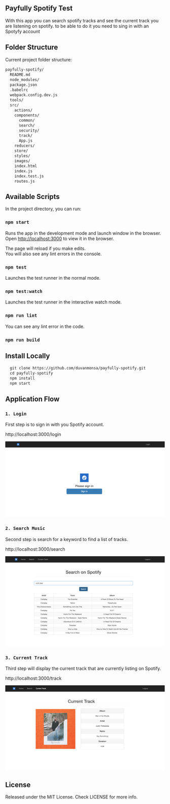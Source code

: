 
## Payfully Spotify Test

With this app you can search spotify tracks and see the current track you are listening on spotify.
to be able to do it you need to sing in with an Spotyfy account

## Folder Structure

Current project folder structure:

```
payfully-spotify/
  README.md
  node_modules/
  package.json
  .babelrc
  webpack.config.dev.js
  tools/
  src/
    actions/
    components/
      common/
      search/
      security/
      track/
      App.js
    reducers/
    store/
    styles/
    images/
    index.html
    index.js
    index.test.js
    routes.js
```

## Available Scripts

In the project directory, you can run:

### `npm start`

Runs the app in the development mode and launch  window in the browser.<br>
Open [http://localhost:3000](http://localhost:3000) to view it in the browser.

The page will reload if you make edits.<br>
You will also see any lint errors in the console.

### `npm test`

Launches the test runner in the normal mode.<br>

### `npm test:watch`

Launches the test runner in the interactive watch mode.<br>

### `npm run lint`

You can see any lint error in the code.<br>

### `npm run build`


## Install Locally

```
  git clone https://github.com/duvanmonsa/payfully-spotify.git
  cd payfully-spotify
  npm install
  npm start

```
## Application Flow

### `1. Login`

First step is to sign in with you Spotify account.

http://localhost:3000/login
  
![alt text](https://github.com/duvanmonsa/payfully-spotify/blob/master/login.png "Login")

### `2. Search Music`

Second step is search for a keyword to find a list of tracks.

http://localhost:3000/search
   
![alt text](https://github.com/duvanmonsa/payfully-spotify/blob/master/search.png "Search")
### `3. Current Track`

Third step will display the current track that are currently listing on Spotify.

http://localhost:3000/track
   
![alt text](https://github.com/duvanmonsa/payfully-spotify/blob/master/track.png "Track")

## License
Released under the MIT License. Check LICENSE for more info.
